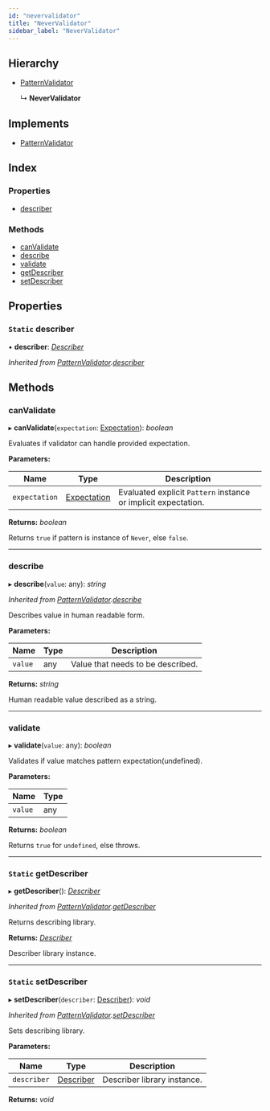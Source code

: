 ```yaml
---
id: "nevervalidator"
title: "NeverValidator"
sidebar_label: "NeverValidator"
---
```


## Hierarchy

* [PatternValidator](patternvalidator.md)

  ↳ **NeverValidator**

## Implements

* [PatternValidator](../interfaces/types.patternvalidator.md)

## Index

### Properties

* [describer](nevervalidator.md#static-describer)

### Methods

* [canValidate](nevervalidator.md#canvalidate)
* [describe](nevervalidator.md#describe)
* [validate](nevervalidator.md#validate)
* [getDescriber](nevervalidator.md#static-getdescriber)
* [setDescriber](nevervalidator.md#static-setdescriber)

## Properties

### `Static` describer

▪ **describer**: *[Describer](../interfaces/types.describer.md)*

*Inherited from [PatternValidator](patternvalidator.md).[describer](patternvalidator.md#static-describer)*

## Methods

###  canValidate

▸ **canValidate**(`expectation`: [Expectation](../modules/types.md#expectation)): *boolean*

Evaluates if validator can handle provided expectation.

**Parameters:**

Name | Type | Description |
------ | ------ | ------ |
`expectation` | [Expectation](../modules/types.md#expectation) | Evaluated explicit `Pattern` instance or implicit expectation. |

**Returns:** *boolean*

Returns `true` if pattern is instance of `Never`, else `false`.

___

###  describe

▸ **describe**(`value`: any): *string*

*Inherited from [PatternValidator](patternvalidator.md).[describe](patternvalidator.md#describe)*

Describes value in human readable form.

**Parameters:**

Name | Type | Description |
------ | ------ | ------ |
`value` | any | Value that needs to be described. |

**Returns:** *string*

Human readable value described as a string.

___

###  validate

▸ **validate**(`value`: any): *boolean*

Validates if value matches pattern expectation(undefined).

**Parameters:**

Name | Type |
------ | ------ |
`value` | any |

**Returns:** *boolean*

Returns `true` for `undefined`, else throws.

___

### `Static` getDescriber

▸ **getDescriber**(): *[Describer](../interfaces/types.describer.md)*

*Inherited from [PatternValidator](patternvalidator.md).[getDescriber](patternvalidator.md#static-getdescriber)*

Returns describing library.

**Returns:** *[Describer](../interfaces/types.describer.md)*

Describer library instance.

___

### `Static` setDescriber

▸ **setDescriber**(`describer`: [Describer](../interfaces/types.describer.md)): *void*

*Inherited from [PatternValidator](patternvalidator.md).[setDescriber](patternvalidator.md#static-setdescriber)*

Sets describing library.

**Parameters:**

Name | Type | Description |
------ | ------ | ------ |
`describer` | [Describer](../interfaces/types.describer.md) | Describer library instance.  |

**Returns:** *void*
